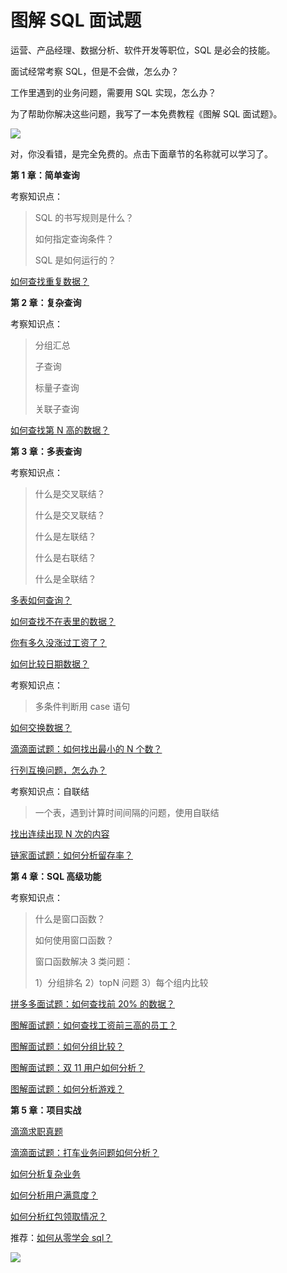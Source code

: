 # **图解 SQL 面试题**

运营、产品经理、数据分析、软件开发等职位，SQL 是必会的技能。  

面试经常考察 SQL，但是不会做，怎么办？  

工作里遇到的业务问题，需要用 SQL 实现，怎么办？

为了帮助你解决这些问题，我写了一本免费教程《图解 SQL 面试题》。

![](https://mmbiz.qpic.cn/mmbiz_png/PnRVMhXvfFJnAZ2YoQlo1AWDyKOlIVQuJib1TBv3AmeqjQ2eyqMdJ57CZtW0qWYdPI7wWunk5KJermttarbia0Gw/640?wx_fmt=png)

对，你没看错，是完全免费的。点击下面章节的名称就可以学习了。

**第 1 章：简单查询**

考察知识点：

> SQL 的书写规则是什么？
> 
> 如何指定查询条件？
> 
> SQL 是如何运行的？

[如何查找重复数据？](https://github.com/houzidata/Graphical-SQL-interview-questions/blob/main/_chapter1_%E7%AE%80%E5%8D%95%E6%9F%A5%E8%AF%A2/%E5%9B%BE%E8%A7%A3%E9%9D%A2%E8%AF%95%E9%A2%98%EF%BC%9A%E5%A6%82%E4%BD%95%E6%9F%A5%E6%89%BE%E9%87%8D%E5%A4%8D%E6%95%B0%E6%8D%AE.md)  

**第 2 章：复杂查询**

考察知识点：

> 分组汇总
> 
> 子查询
> 
> 标量子查询
> 
> 关联子查询

[如何查找第 N 高的数据？](https://github.com/houzidata/Graphical-SQL-interview-questions/blob/main/_chapter2_%E5%A4%8D%E6%9D%82%E6%9F%A5%E8%AF%A2/%E5%9B%BE%E8%A7%A3%E9%9D%A2%E8%AF%95%E9%A2%98%EF%BC%9A%E5%A6%82%E4%BD%95%E6%9F%A5%E6%89%BE%E7%AC%ACN%20%E9%AB%98%E7%9A%84%E6%95%B0%E6%8D%AE.md)  

**第 3 章：多表查询**

考察知识点：

> 什么是交叉联结？
> 
> 什么是交叉联结？
> 
> 什么是左联结？
> 
> 什么是右联结？
> 
> 什么是全联结？

[多表如何查询？](https://github.com/houzidata/Graphical-SQL-interview-questions/blob/main/_chapter3_%E5%A4%9A%E8%A1%A8%E6%9F%A5%E8%AF%A2/%E5%9B%BE%E8%A7%A3%E9%9D%A2%E8%AF%95%E9%A2%98%EF%BC%9A%E5%A4%9A%E8%A1%A8%E5%A6%82%E4%BD%95%E6%9F%A5%E8%AF%A2.md)

[如何查找不在表里的数据？](https://github.com/houzidata/Graphical-SQL-interview-questions/blob/main/_chapter3_%E5%A4%9A%E8%A1%A8%E6%9F%A5%E8%AF%A2/%E5%9B%BE%E8%A7%A3%E9%9D%A2%E8%AF%95%E9%A2%98%EF%BC%9A%E5%A6%82%E4%BD%95%E6%9F%A5%E6%89%BE%E4%B8%8D%E5%9C%A8%E8%A1%A8%E9%87%8C%E7%9A%84%E6%95%B0%E6%8D%AE.md)

[你有多久没涨过工资了？](https://github.com/houzidata/Graphical-SQL-interview-questions/blob/main/_chapter3_%E5%A4%9A%E8%A1%A8%E6%9F%A5%E8%AF%A2/%E5%9B%BE%E8%A7%A3%E9%9D%A2%E8%AF%95%E9%A2%98%EF%BC%9A%E4%BD%A0%E6%9C%89%E5%A4%9A%E4%B9%85%E6%B2%A1%E6%B6%A8%E8%BF%87%E5%B7%A5%E8%B5%84%E4%BA%86.md)  

[如何比较日期数据？](https://github.com/houzidata/Graphical-SQL-interview-questions/blob/main/_chapter3_%E5%A4%9A%E8%A1%A8%E6%9F%A5%E8%AF%A2/%E5%9B%BE%E8%A7%A3%E9%9D%A2%E8%AF%95%E9%A2%98%EF%BC%9A%E5%A6%82%E4%BD%95%E6%AF%94%E8%BE%83%E6%97%A5%E6%9C%9F%E6%95%B0%E6%8D%AE.md)

考察知识点：

> 多条件判断用 case 语句

[如何交换数据？](https://github.com/houzidata/Graphical-SQL-interview-questions/blob/main/_chapter3_%E5%A4%9A%E8%A1%A8%E6%9F%A5%E8%AF%A2/%E5%9B%BE%E8%A7%A3%E9%9D%A2%E8%AF%95%E9%A2%98%EF%BC%9A%E5%A6%82%E4%BD%95%E4%BA%A4%E6%8D%A2%E6%95%B0%E6%8D%AE.md)

[滴滴面试题：如何找出最小的 N 个数？](https://github.com/houzidata/Graphical-SQL-interview-questions/blob/main/_chapter3_%E5%A4%9A%E8%A1%A8%E6%9F%A5%E8%AF%A2/%E6%BB%B4%E6%BB%B42020%E5%B9%B4%E9%9D%A2%E8%AF%95%E9%A2%98%EF%BC%9A%E5%A6%82%E4%BD%95%E6%89%BE%E5%87%BA%E6%9C%80%E5%B0%8F%E7%9A%84N%E4%B8%AA%E6%95%B0.md)

[行列互换问题，怎么办？](https://github.com/houzidata/Graphical-SQL-interview-questions/blob/main/_chapter3_%E5%A4%9A%E8%A1%A8%E6%9F%A5%E8%AF%A2/%E5%9B%BE%E8%A7%A3%E9%9D%A2%E8%AF%95%E9%A2%98%EF%BC%9A%E8%A1%8C%E5%88%97%E4%BA%92%E6%8D%A2%E9%97%AE%E9%A2%98%EF%BC%8C%E6%80%8E%E4%B9%88%E5%8A%9E%EF%BC%9F%E9%80%81%E4%BD%A0%E4%B8%80%E4%B8%AA%E4%B8%87%E8%83%BD%E6%A8%A1%E7%89%88.md)  

考察知识点：自联结

> 一个表，遇到计算时间间隔的问题，使用自联结

[找出连续出现 N 次的内容](https://github.com/houzidata/Graphical-SQL-interview-questions/blob/main/_chapter3_%E5%A4%9A%E8%A1%A8%E6%9F%A5%E8%AF%A2/%E5%9B%BE%E8%A7%A3%E9%9D%A2%E8%AF%95%E9%A2%98%EF%BC%9A%E6%89%BE%E5%87%BA%E8%BF%9E%E7%BB%AD%E5%87%BA%E7%8E%B0%20N%20%E6%AC%A1%E7%9A%84%E5%86%85%E5%AE%B9.md)

[链家面试题：如何分析留存率？](https://github.com/houzidata/Graphical-SQL-interview-questions/blob/main/_chapter3_%E5%A4%9A%E8%A1%A8%E6%9F%A5%E8%AF%A2/%E9%93%BE%E5%AE%B6%E9%9D%A2%E8%AF%95%E9%A2%98%EF%BC%9A%E5%A6%82%E4%BD%95%E5%88%86%E6%9E%90%E7%95%99%E5%AD%98%E7%8E%87.md)

**第 4 章：SQL 高级功能**

考察知识点：

> 什么是窗口函数？
> 
> 如何使用窗口函数？
> 
> 窗口函数解决 3 类问题：
> 
> 1）分组排名 2）topN 问题 3）每个组内比较

[拼多多面试题：如何查找前 20% 的数据？](https://github.com/houzidata/Graphical-SQL-interview-questions/blob/main/_chapter4_SQL%E9%AB%98%E7%BA%A7%E5%8A%9F%E8%83%BD/%E6%8B%BC%E5%A4%9A%E5%A4%9A%E9%9D%A2%E8%AF%95%E9%A2%98%EF%BC%9A%E5%A6%82%E4%BD%95%E6%9F%A5%E6%89%BE%E5%89%8D20%25%E7%9A%84%E6%95%B0%E6%8D%AE.md)  

[图解面试题：如何查找工资前三高的员工？](https://github.com/houzidata/Graphical-SQL-interview-questions/blob/main/_chapter4_SQL%E9%AB%98%E7%BA%A7%E5%8A%9F%E8%83%BD/%E5%9B%BE%E8%A7%A3%E9%9D%A2%E8%AF%95%E9%A2%98%EF%BC%9A%E5%A6%82%E4%BD%95%E6%9F%A5%E6%89%BE%E5%B7%A5%E8%B5%84%E5%89%8D%E4%B8%89%E9%AB%98%E7%9A%84%E5%91%98%E5%B7%A5.md)  

[图解面试题：如何分组比较？](https://github.com/houzidata/Graphical-SQL-interview-questions/blob/main/_chapter4_SQL%E9%AB%98%E7%BA%A7%E5%8A%9F%E8%83%BD/%E5%9B%BE%E8%A7%A3%E9%9D%A2%E8%AF%95%E9%A2%98%EF%BC%9A%E5%A6%82%E4%BD%95%E5%88%86%E7%BB%84%E6%AF%94%E8%BE%83.md)  

[图解面试题：双 11 用户如何分析？](https://github.com/houzidata/Graphical-SQL-interview-questions/blob/main/_chapter4_SQL%E9%AB%98%E7%BA%A7%E5%8A%9F%E8%83%BD/%E5%9B%BE%E8%A7%A3%E9%9D%A2%E8%AF%95%E9%A2%98%EF%BC%9A%E5%8F%8C11%E7%94%A8%E6%88%B7%E5%A6%82%E4%BD%95%E5%88%86%E6%9E%90.md)

[图解面试题：如何分析游戏？](https://github.com/houzidata/Graphical-SQL-interview-questions/blob/main/_chapter4_SQL%E9%AB%98%E7%BA%A7%E5%8A%9F%E8%83%BD/%E5%9B%BE%E8%A7%A3%E9%9D%A2%E8%AF%95%E9%A2%98%EF%BC%9A%E5%A6%82%E4%BD%95%E5%88%86%E6%9E%90%E6%B8%B8%E6%88%8F.md)  

**第 5 章：项目实战**

[滴滴求职真题](https://github.com/houzidata/Graphical-SQL-interview-questions/blob/main/_chapter5_%E9%A1%B9%E7%9B%AE%E5%AE%9E%E6%88%98/%E5%9B%BE%E8%A7%A3%E9%9D%A2%E8%AF%95%E9%A2%98%EF%BC%9A%E6%BB%B4%E6%BB%B4%202020%20%E6%B1%82%E8%81%8C%E7%9C%9F%E9%A2%98.md)

[滴滴面试题：打车业务问题如何分析？](https://github.com/houzidata/Graphical-SQL-interview-questions/blob/main/_chapter5_%E9%A1%B9%E7%9B%AE%E5%AE%9E%E6%88%98/%E6%BB%B4%E6%BB%B4%E9%9D%A2%E8%AF%95%E9%A2%98%EF%BC%9A%E6%89%93%E8%BD%A6%E4%B8%9A%E5%8A%A1%E9%97%AE%E9%A2%98%E5%A6%82%E4%BD%95%E5%88%86%E6%9E%90%EF%BC%9F.md)

[如何分析复杂业务](https://github.com/houzidata/Graphical-SQL-interview-questions/blob/main/_chapter5_%E9%A1%B9%E7%9B%AE%E5%AE%9E%E6%88%98/%E7%94%B5%E5%95%86%E9%9D%A2%E8%AF%95%E9%A2%98%EF%BC%9A%E5%A6%82%E4%BD%95%E5%88%86%E6%9E%90%E5%A4%8D%E6%9D%82%E4%B8%9A%E5%8A%A1.md)

[如何分析用户满意度？](https://github.com/houzidata/Graphical-SQL-interview-questions/blob/main/_chapter5_%E9%A1%B9%E7%9B%AE%E5%AE%9E%E6%88%98/%E5%9B%BE%E8%A7%A3%E9%9D%A2%E8%AF%95%E9%A2%98%EF%BC%9A%E5%A6%82%E4%BD%95%E5%88%86%E6%9E%90%E7%94%A8%E6%88%B7%E6%BB%A1%E6%84%8F%E5%BA%A6.md)  

[如何分析红包领取情况？](https://github.com/houzidata/Graphical-SQL-interview-questions/blob/main/_chapter5_%E9%A1%B9%E7%9B%AE%E5%AE%9E%E6%88%98/%E5%9B%BE%E8%A7%A3%E9%9D%A2%E8%AF%95%E9%A2%98%EF%BC%9A%E5%A6%82%E4%BD%95%E5%88%86%E6%9E%90%E7%BA%A2%E5%8C%85%E9%A2%86%E5%8F%96%E6%83%85%E5%86%B5.md)

推荐：[如何从零学会 sql？](http://mp.weixin.qq.com/s?__biz=MzAxMTMwNTMxMQ==&mid=2649247566&idx=2&sn=5af748b677eb72028764dde0577675fb&chksm=835fc77eb4284e68e8cfe3f08c5a671b9e080b2651f20b40b1c793ffda4042ae43ad8f35a755&scene=21#wechat_redirect)

[![](https://mmbiz.qpic.cn/mmbiz_png/PnRVMhXvfFLIBubXLZVOOMBUS4hIgCM9NkHCauHjz0fOhvaA3TnJWx3N4njnLV1soStKCHq7msnOWNRiaHKBAsA/640?wx_fmt=png)](http://mp.weixin.qq.com/s?__biz=MzAxMTMwNTMxMQ==&mid=2649247566&idx=2&sn=5af748b677eb72028764dde0577675fb&chksm=835fc77eb4284e68e8cfe3f08c5a671b9e080b2651f20b40b1c793ffda4042ae43ad8f35a755&scene=21#wechat_redirect)
